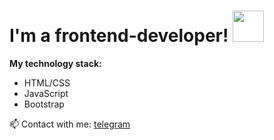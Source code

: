 # I'm a frontend-developer! <img src="https://c.tenor.com/8tr_CU6730MAAAAC/web-dev-website-development.gif" width='50px' />

**My technology stack:**
* HTML/CSS
* JavaScript
* Bootstrap

📫 Contact with me: [telegram](https://t.me/dmitry_barabanov)

<!--
**dmitry-barabanov/dmitry-barabanov** is a ✨ _special_ ✨ repository because its `README.md` (this file) appears on your GitHub profile.

Here are some ideas to get you started:

- 🔭 I’m currently working on ...
- 🌱 I’m currently learning ...
- 👯 I’m looking to collaborate on ...
- 🤔 I’m looking for help with ...
- 💬 Ask me about ...
- 📫 How to reach me: ...
- 😄 Pronouns: ...
- ⚡ Fun fact: ...
-->
